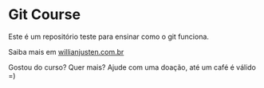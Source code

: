 # Git Course

Este é um repositório teste para ensinar como o git funciona.

Saiba mais em [willianjusten.com.br](http://willianjustencombr)

Gostou do curso? Quer mais? Ajude com uma doação, até um café é válido =)


